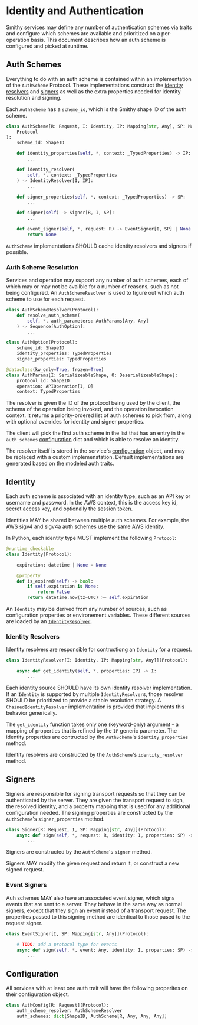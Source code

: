 # Identity and Authentication

Smithy services may define any number of authentication schemes via traits and
configure which schemes are available and prioritized on a per-operation basis.
This document describes how an auth scheme is configured and picked at runtime.

## Auth Schemes

Everything to do with an auth scheme is contained within an implementation of
the `AuthScheme` Protocol. These implementations construct the
[identity resolvers](#identity-resolvers) and [signers](#signers) as well as the
extra properties needed for identity resolution and signing.

Each `AuthScheme` has a `scheme_id`, which is the Smithy shape ID of the auth
scheme.

```python
class AuthScheme[R: Request, I: Identity, IP: Mapping[str, Any], SP: Mapping[str, Any]](
    Protocol
):
    scheme_id: ShapeID

    def identity_properties(self, *, context: _TypedProperties) -> IP:
        ...

    def identity_resolver(
        self, *, context: _TypedProperties
    ) -> IdentityResolver[I, IP]:
        ...

    def signer_properties(self, *, context: _TypedProperties) -> SP:
        ...

    def signer(self) -> Signer[R, I, SP]:
        ...

    def event_signer(self, *, request: R) -> EventSigner[I, SP] | None:
        return None
```

`AuthScheme` implementations SHOULD cache identity resolvers and signers if
possible.

### Auth Scheme Resolution

Services and operation may support any number of auth schemes, each of which may
or may not be availble for a number of reasons, such as not being configured. An
`AuthSchemeResolver` is used to figure out which auth scheme to use for each
request.

```python
class AuthSchemeResolver(Protocol):
    def resolve_auth_scheme(
        self, *, auth_parameters: AuthParams[Any, Any]
    ) -> Sequence[AuthOption]:
        ...

class AuthOption(Protocol):
    scheme_id: ShapeID
    identity_properties: TypedProperties
    signer_properties: TypedProperties

@dataclass(kw_only=True, frozen=True)
class AuthParams[I: SerializeableShape, O: DeserializeableShape]:
    protocol_id: ShapeID
    operation: APIOperation[I, O]
    context: TypedProperties
```

The resolver is given the ID of the protocol being used by the client, the
schema of the operation being invoked, and the operation invocation context. It
returns a priority-ordered list of auth schemes to pick from, along with
optional overrides for identity and signer properties.

The client will pick the first auth scheme in the list that has an entry in the
`auth_schemes` [configuration](#configuration) dict and which is able to resolve
an identity.

The resolver itself is stored in the service's [configuration](#configuration)
object, and may be replaced with a custom implemenatation. Default
implementations are generated based on the modeled auth traits.

## Identity

Each auth scheme is associated with an identity type, such as an API key or
username and password. In the AWS context, this is the access key id, secret
access key, and optionally the session token.

Identities MAY be shared between multiple auth schemes. For example, the AWS
sigv4 and sigv4a auth schemes use the same AWS identity.

In Python, each identity type MUST implement the following `Protocol`:

```python
@runtime_checkable
class Identity(Protocol):

    expiration: datetime | None = None

    @property
    def is_expired(self) -> bool:
        if self.expiration is None:
            return False
        return datetime.now(tz=UTC) >= self.expiration
```

An `Identity` may be derived from any number of sources, such as configuration
properties or environement variables. These different sources are loaded by an
[`IdentityResolver`](#identity-resolvers).

### Identity Resolvers

Identity resolvers are responsible for contructiong an `Identity` for a request.

```python
class IdentityResolver[I: Identity, IP: Mapping[str, Any]](Protocol):

    async def get_identity(self, *, properties: IP) -> I:
        ...
```

Each identity source SHOULD have its own identity resolver implementation. If an
`Identity` is supported by multiple `IdentityResolver`s, those resolver SHOULD
be prioritized to provide a stable resolution strategy. A
`ChainedIdentityResolver` implementation is provided that implements this
behavior generically.

The `get_identity` function takes only one (keyword-only) argument - a mapping
of properties that is refined by the `IP` generic parameter. The identity
properties are contructed by the `AuthScheme`'s `identity_properties` method.

Identity resolvers are constructed by the `AuthScheme`'s `identity_resolver`
method.

## Signers

Signers are responsible for signing transport requests so that they can be
authenticated by the server. They are given the transport request to sign, the
resolved identity, and a property mapping that is used for any additional
configuration needed. The signing properties are constructed by the
`AuthScheme`'s `signer_properties` method.

```python
class Signer[R: Request, I, SP: Mapping[str, Any]](Protocol):
    async def sign(self, *, request: R, identity: I, properties: SP) -> R:
        ...
```

Signers are constructed by the `AuthScheme`'s `signer` method.

Signers MAY modify the given request and return it, or construct a new signed
request.

### Event Signers

Auh schemes MAY also have an associated event signer, which signs events that
are sent to a server. They behave in the same way as normal signers, except that
they sign an event instead of a transport request. The properties passed to this
signing method are identical to those pased to the request signer.

```python
class EventSigner[I, SP: Mapping[str, Any]](Protocol):

    # TODO: add a protocol type for events
    async def sign(self, *, event: Any, identity: I, properties: SP) -> Any:
        ...
```

## Configuration

All services with at least one auth trait will have the following properites on
their configuration object.

```python
class AuthConfig[R: Request](Protocol):
    auth_scheme_resolver: AuthSchemeResolver
    auth_schemes: dict[ShapeID, AuthScheme[R, Any, Any, Any]]
```
